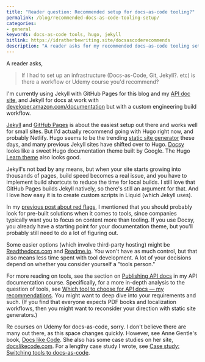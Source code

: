 ```yaml
---
title: "Reader question: Recommended setup for docs-as-code tooling?"
permalink: /blog/recommended-docs-as-code-tooling-setup/
categories:
- general
keywords: docs-as-code tools, hugo, jekyll
bitlink: https://idratherbewriting.site/docsascoderecommends
description: "A reader asks for my recommended docs-as-code tooling setup. I said probably Hugo with Docsy and Netlify, or maybe a solution like Readthedocs.com or Readme.io."
---
```


A reader asks,

> If I had to set up an infrastructure (Docs-as-Code, Git, Jekyll?. etc) is there a workflow or Udemy course you'd recommend?

I'm currently using Jekyll with GitHub Pages for this blog and my [API doc site](/learnapidoc/), and Jekyll for docs at work with [developer.amazon.com/documentation](https://developer.amazon.com/appstore/documentation) but with a custom engineering build workflow.

[Jekyll](https://jekyllrb.com/) and [GitHub Pages](https://pages.github.com/) is about the easiest setup out there and works well for small sites. But I'd actually recommend going with Hugo right now, and probably Netlify. Hugo seems to be the trending [static site generator](https://staticgen.com) these days, and many previous Jekyll sites have shifted over to Hugo. [Docsy](https://github.com/google/docsy) looks like a sweet Hugo documentation theme built by Google. The Hugo [Learn theme](https://themes.gohugo.io/hugo-theme-learn/) also looks good.

Jekyll's not bad by any means, but when your site starts growing into thousands of pages, build speed becomes a real issue, and you have to implement build shortcuts to reduce the time for local builds. I still love that GitHub Pages builds Jekyll natively, so there's still an argument for that. And I love how easy it is to create custom scripts in Liquid (which Jekyll uses).

In my [previous post about red flags](https://idratherbewriting.com/blog/red-flags-tech-writer-with-complete-control/), I mentioned that you should probably look for pre-built solutions when it comes to tools, since companies typically want you to focus on content more than tooling. If you use Docsy, you already have a starting point for your documentation theme, but you'll probably still need to do a lot of figuring out.

Some easier options (which involve third-party hosting) might be [Readthedocs.com](https://readthedocs.com/) and [Readme.io](https://readme.io/). You won't have as much control, but that also means less time spent with tool development. A lot of your decisions depend on whether you consider yourself a "tools person."

For more reading on tools, see the section on [Publishing API docs](/learnapidoc/pubapis_overview.html) in my API documentation course. Specifically, for a more in-depth analysis to the question of tools, see [Which tool to choose for API docs — my recommendations](/learnapidoc/pubapis_which_tool_to_choose.html). You might want to deep dive into your requirements and such. (If you find that everyone expects PDF books and localization workflows, then you might want to reconsider your direction with static site generators.)

Re courses on Udemy for docs-as-code, sorry. I don't believe there are many out there, as this space changes quickly. However, see Anne Gentle's book, [Docs like Code](https://www.amazon.com/Docs-Like-Code-Anne-Gentle-ebook/dp/B0784ZJWSR). She also has some case studies on her site, [docslikecode.com](https://www.docslikecode.com/). For a lengthy case study I wrote, see [Case study: Switching tools to docs-as-code](/learnapidoc/pubapis_switching_to_docs_as_code.html).
